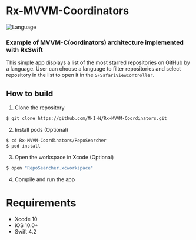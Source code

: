 Rx-MVVM-Coordinators
====================
![Language](https://img.shields.io/badge/language-Swift%204-orange.svg)
### Example of MVVM-C(oordinators) architecture implemented with RxSwift

This simple app displays a list of the most starred repositories on GitHub by a language. User can choose a language to filter repositories and select repository in the list to open it in the `SFSafariViewController`.

## How to build

1) Clone the repository

```bash
$ git clone https://github.com/M-I-N/Rx-MVVM-Coordinators.git
```

2) Install pods (Optional)

```bash
$ cd Rx-MVVM-Coordinators/RepoSearcher
$ pod install
```

3) Open the workspace in Xcode (Optional)

```bash
$ open "RepoSearcher.xcworkspace"
```

4) Compile and run the app

# Requirements

* Xcode 10
* iOS 10.0+
* Swift 4.2
